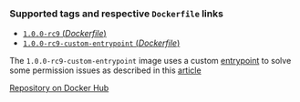 ### Supported tags and respective `Dockerfile` links

-	[`1.0.0-rc9` (*Dockerfile*)](https://github.com/n3ziniuka5/docker-graalvm/blob/master/DockerfileRegular)
-	[`1.0.0-rc9-custom-entrypoint` (*Dockerfile*)](https://github.com/n3ziniuka5/docker-graalvm/blob/master/DockerfileCustomEntryPoint)

The `1.0.0-rc9-custom-entrypoint` image uses a custom [entrypoint](https://github.com/igeolise/docker-ubuntu/blob/master/entrypoint.sh) to solve some permission issues as described in this [article](https://denibertovic.com/posts/handling-permissions-with-docker-volumes)

[Repository on Docker Hub](https://hub.docker.com/r/n3ziniuka5/graalvm)
